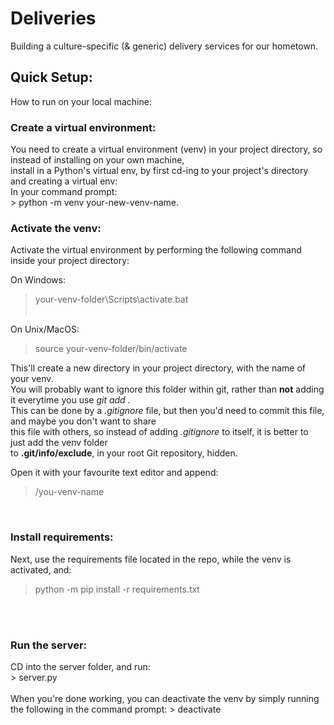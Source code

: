 # Deliveries
Building a culture-specific (& generic) delivery services for our hometown.

<h2>Quick Setup:</h2>

How to run on your local machine:<br>
<h3>Create a virtual environment:</h3>
You need to create a virtual environment (venv) in your project directory, so instead of installing on your own machine,<br>install in a Python's virtual env, by
first cd-ing to your project's directory and creating a virtual env:<br>
In your command prompt:<br>
> python -m venv your-new-venv-name.
<br>
<h3>Activate the venv:</h3>
Activate the virtual environment by performing the following command inside your project directory:<br>

On Windows:<br>
> your-venv-folder\Scripts\activate.bat <br><br>

On Unix/MacOS: <br>
> source your-venv-folder/bin/activate 

This'll create a new directory in your project directory, with the name of your venv.<br>
You will probably want to ignore this folder within git, rather than <b>not</b> adding it everytime you use <i>git add .</i><br>
This can be done by a <i>.gitignore</i> file, but then you'd need to commit this file, and maybe you don't want to share<br>
this file with others, so instead of adding <i>.gitignore</i> to itself, it is better to just add the venv folder<br>
to <b>.git/info/exclude</b>, in your root Git repository, hidden.

Open it with your favourite text editor and append:
> /you-venv-name

<br>
<h3>Install requirements:</h3>
Next, use the requirements file located in the repo, while the venv is activated, and:

>python -m pip install -r requirements.txt

<br><br>
<h3>Run the server:</h3>
CD into the server folder, and run:<br>
> server.py
<br><br>
When you're done working, you can deactivate the venv by simply running the following in the command prompt:
> deactivate
